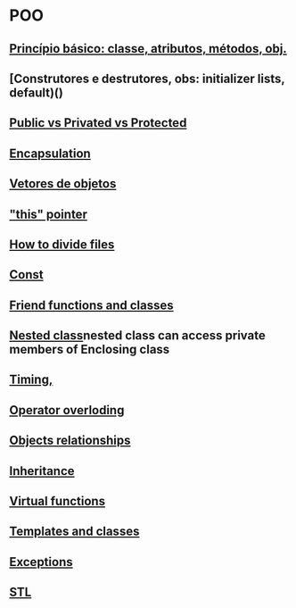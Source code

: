 # POO
## [Princípio básico: classe, atributos, métodos, obj.]()
## [Construtores e destrutores, obs: initializer lists, default)()
## [Public vs Privated vs Protected]()
## [Encapsulation]()
## [Vetores de objetos]()
## ["this" pointer]()
## [How to divide files]()
## [Const]()
## [Friend functions and classes]()
## [Nested class]()nested class can access private members of Enclosing class
## [Timing, ]()
## [Operator overloding]()
## [Objects relationships]()
## [Inheritance]()
## [Virtual functions]()
## [Templates and classes]()
## [Exceptions]()
## [STL]()

